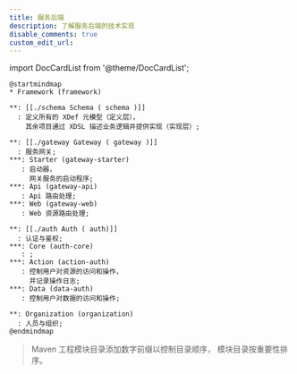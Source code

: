 ```yaml
---
title: 服务后端
description: 了解服务后端的技术实现
disable_comments: true
custom_edit_url:
---
```


import DocCardList from '@theme/DocCardList';

<!-- https://plantuml.com/mindmap-diagram -->

```plantuml
@startmindmap
* Framework (framework)

**: [[./schema Schema ( schema )]]
  : 定义所有的 XDef 元模型（定义层），
    其余项目通过 XDSL 描述业务逻辑并提供实现（实现层）;

**: [[./gateway Gateway ( gateway )]]
  : 服务网关;
***: Starter (gateway-starter)
   : 启动器，
     网关服务的启动程序;
***: Api (gateway-api)
   : Api 路由处理;
***: Web (gateway-web)
   : Web 资源路由处理;

**: [[./auth Auth ( auth)]]
  : 认证与鉴权;
***: Core (auth-core)
   : ;
***: Action (action-auth)
   : 控制用户对资源的访问和操作，
     并记录操作日志;
***: Data (data-auth)
   : 控制用户对数据的访问和操作;

**: Organization (organization)
  : 人员与组织;
@endmindmap
```

> Maven 工程模块目录添加数字前缀以控制目录顺序，
> 模块目录按重要性排序。

<DocCardList />
